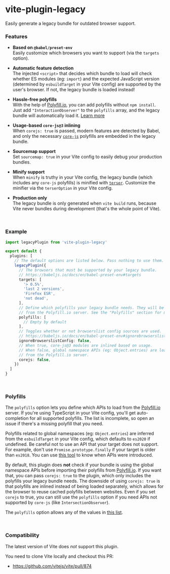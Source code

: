 # vite-plugin-legacy

Easily generate a legacy bundle for outdated browser support.

### Features

- **Based on `@babel/preset-env`**  
  Easily customize which browsers you want to support (via the `targets` option).

- **Automatic feature detection**  
  The injected `<script>` that decides which bundle to load will check whether
  ES modules (eg: `import`) and the expected JavaScript version (determined by
  `esbuildTarget` in your Vite config) are supported by the user's browser.
  If not, the legacy bundle is loaded instead!

- **Hassle-free polyfills**  
  With the help of [Polyfill.io], you can add polyfills without `npm install`.
  Just add `"InteractionObserver"` to the `polyfills` array, and the legacy
  bundle will automatically load it. [Learn more](#polyfills)

- **Usage-based `core-js@3` inlining**  
  When `corejs: true` is passed, modern features are detected by Babel, and only
  the necessary [`core-js`] polyfills are embedded in the legacy bundle.

- **Sourcemap support**  
  Set `sourcemap: true` in your Vite config to easily debug your production
  bundles.

- **Minify support**  
  When `minify` is truthy in your Vite config, the legacy bundle (which includes
  any `core-js` polyfills) is minified with [`terser`]. Customize the minifier
  via the `terserOption` in your Vite config.

- **Production only**  
  The legacy bundle is only generated when `vite build` runs, because Vite never
  bundles during development (that's the whole point of Vite).

[`core-js`]: https://www.npmjs.com/package/core-js
[`terser`]: https://www.npmjs.com/package/terser

&nbsp;

### Example

```ts
import legacyPlugin from 'vite-plugin-legacy'

export default {
  plugins: [
    // The default options are listed below. Pass nothing to use them.
    legacyPlugin({
      // The browsers that must be supported by your legacy bundle.
      // https://babeljs.io/docs/en/babel-preset-env#targets
      targets: [
        '> 0.5%',
        'last 2 versions',
        'Firefox ESR',
        'not dead',
      ],
      // Define which polyfills your legacy bundle needs. They will be loaded
      // from the Polyfill.io server. See the "Polyfills" section for more info.
      polyfills: [
        // Empty by default
      ],
      // Toggles whether or not browserslist config sources are used.
      // https://babeljs.io/docs/en/babel-preset-env#ignorebrowserslistconfig
      ignoreBrowserslistConfig: false,
      // When true, core-js@3 modules are inlined based on usage.
      // When false, global namespace APIs (eg: Object.entries) are loaded
      // from the Polyfill.io server.
      corejs: false,
    })
  ]
}
```

&nbsp;

### Polyfills

The `polyfills` option lets you define which APIs to load from the
[Polyfill.io] server. If you're using TypeScript in your Vite config, you'll
get auto-completion for all supported polyfills. The list is incomplete, so
open an issue if there's a missing polyfill that you need.

Polyfills related to global namespaces (eg: `Object.entries`) are inferred
from the `esbuildTarget` in your Vite config, which defaults to `es2020` if
undefined. Be careful not to use an API that your target does not support.
For example, don't use `Promise.prototype.finally` if your target is older
than `es2018`. You can use [this tool](http://kangax.github.io/compat-table/es2016plus)
to know when APIs were introduced.

By default, this plugin does **not** check if your bundle is using the global
namespace APIs before importing their polyfills from [Polyfill.io]. If you want
that, you can pass `corejs: true` to the plugin, which only includes the
polyfills your legacy bundle needs. The downside of using `corejs: true` is that
polyfills are inlined instead of being loaded separately, which allows for the
browser to reuse cached polyfills between websites. Even if you set `corejs` to
true, you can still use the `polyfills` option if you need APIs not supported
by `core-js` (like `IntersectionObserver`).

The `polyfills` option allows any of the values in [this list](https://github.com/alloc/vite-plugin-legacy/blob/master/src/polyfills.ts).

[Polyfill.io]: https://polyfill.io/v3/

&nbsp;

### Compatibility

The latest version of Vite does *not* support this plugin.

You need to clone Vite locally and checkout this PR:

- https://github.com/vitejs/vite/pull/874
